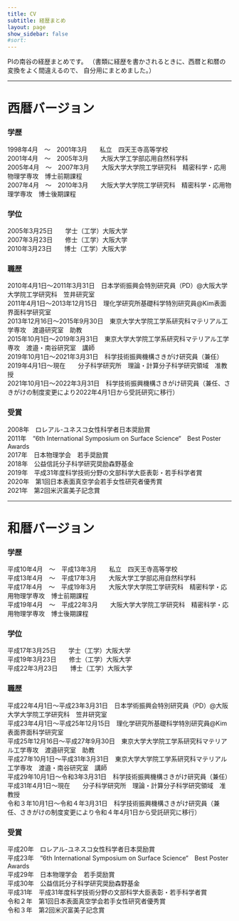 ```yaml
---
title: CV
subtitle: 経歴まとめ 
layout: page
show_sidebar: false
#sort: 
---
```


PIの南谷の経歴まとめです。
（書類に経歴を書かされるときに、西暦と和暦の変換をよく間違えるので、
自分用にまとめました。）

---
# 西暦バージョン

### 学歴
1998年4月　〜　2001年3月　　私立　四天王寺高等学校  
2001年4月　〜　2005年3月　　大阪大学工学部応用自然科学科  
2005年4月　〜　2007年3月　　大阪大学大学院工学研究科　精密科学・応用物理学専攻　博士前期課程  
2007年4月　〜　2010年3月　　大阪大学大学院工学研究科　精密科学・応用物理学専攻　博士後期課程  

### 学位
2005年3月25日　　学士（工学）大阪大学  
2007年3月23日　　修士（工学）大阪大学  
2010年3月23日　　博士（工学）大阪大学　  

### 職歴
2010年4月1日〜2011年3月31日　日本学術振興会特別研究員（PD）@大阪大学大学院工学研究科　笠井研究室  
2011年4月1日〜2013年12月15日　理化学研究所基礎科学特別研究員@Kim表面界面科学研究室  
2013年12月16日〜2015年9月30日　東京大学大学院工学系研究科マテリアル工学専攻　渡邉研究室　助教  
2015年10月1日〜2019年3月31日　東京大学大学院工学系研究科マテリアル工学専攻　渡邉・南谷研究室　講師  
2019年10月1日〜2021年3月31日　科学技術振興機構さきがけ研究員（兼任）  
2019年4月1日〜現在　　分子科学研究所　理論・計算分子科学研究領域　准教授  
2021年10月1日〜2022年3月31日　科学技術振興機構さきがけ研究員（兼任、さきがけの制度変更により2022年4月1日から受託研究に移行）

### 受賞
2008年　ロレアル-ユネスコ女性科学者日本奨励賞  
2011年　“6th International Symposium on Surface Science“　Best Poster Awards  
2017年　日本物理学会　若手奨励賞  
2018年　公益信託分子科学研究奨励森野基金  
2019年　平成31年度科学技術分野の文部科学大臣表彰・若手科学者賞  
2020年　第1回日本表面真空学会若手女性研究者優秀賞  
2021年　第2回米沢富美子記念賞  

---
# 和暦バージョン

### 学歴  
平成10年4月　〜　平成13年3月　　私立　四天王寺高等学校  
平成13年4月　〜　平成17年3月　　大阪大学工学部応用自然科学科  
平成17年4月　〜　平成19年3月　　大阪大学大学院工学研究科　精密科学・応用物理学専攻　博士前期課程  
平成19年4月　〜　平成22年3月　　大阪大学大学院工学研究科　精密科学・応用物理学専攻　博士後期課程  

### 学位
平成17年3月25日　　学士（工学）大阪大学  
平成19年3月23日　　修士（工学）大阪大学  
平成22年3月23日　　博士（工学）大阪大学　  

### 職歴
平成22年4月1日〜平成23年3月31日　日本学術振興会特別研究員（PD）@大阪大学大学院工学研究科　笠井研究室  
平成23年4月1日〜平成25年12月15日　理化学研究所基礎科学特別研究員@Kim表面界面科学研究室  
平成25年12月16日〜平成27年9月30日　東京大学大学院工学系研究科マテリアル工学専攻　渡邉研究室　助教  
平成27年10月1日〜平成31年3月31日　東京大学大学院工学系研究科マテリアル工学専攻　渡邉・南谷研究室　講師  
平成29年10月1日〜令和3年3月31日　科学技術振興機構さきがけ研究員（兼任）  
平成31年4月1日〜現在　　分子科学研究所　理論・計算分子科学研究領域　准教授  
令和３年10月1日〜令和４年3月31日　科学技術振興機構さきがけ研究員（兼任、さきがけの制度変更により令和４年4月1日から受託研究に移行）

### 受賞
平成20年　ロレアル-ユネスコ女性科学者日本奨励賞  
平成23年　“6th International Symposium on Surface Science“　Best Poster Awards  
平成29年　日本物理学会　若手奨励賞  
平成30年　公益信託分子科学研究奨励森野基金  
平成31年　平成31年度科学技術分野の文部科学大臣表彰・若手科学者賞  
令和２年　第1回日本表面真空学会若手女性研究者優秀賞  
令和３年　第2回米沢富美子記念賞  

